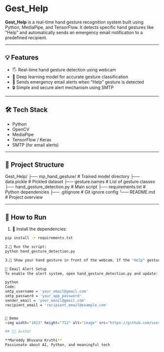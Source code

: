 # Gest_Help 

**Gest_Help** is a real-time hand gesture recognition system built using Python, MediaPipe, and TensorFlow. It detects specific hand gestures like "Help" and automatically sends an emergency email notification to a predefined recipient.

---

## 💡 Features
- 🖐️ Real-time hand gesture detection using webcam
- 🧠 Deep learning model for accurate gesture classification
- 📧 Sends emergency email alerts when "Help" gesture is detected
- 🔒 Simple and secure alert mechanism using SMTP

---

## 🛠️ Tech Stack
- Python
- OpenCV
- MediaPipe
- TensorFlow / Keras
- SMTP (for email alerts)

---

## 📁 Project Structure
Gest_Help/
├── mp_hand_gesture/ # Trained model directory
├── data.pickle # Pickled dataset
├── gesture.names # List of gesture classes
├── hand_gesture_detection.py # Main script
├── requirements.txt # Python dependencies
├── .gitignore # Git ignore config
└── README.md # Project overview


---

## 🧪 How to Run

1. 🔧 Install the dependencies:
```bash
pip install -r requirements.txt

2.🚀 Run the script:
python hand_gesture_detection.py

3.📸 Show your hand gesture in front of the webcam. If the "Help" gesture is detected, an emergency email will be sent.

📧 Email Alert Setup
To enable the alert system, open hand_gesture_detection.py and update:

python
Code:
smtp_username = 'your_email@gmail.com'
smtp_password = 'your_app_password'
sender_email = 'your_email@gmail.com'
recipient_email = 'recipient_email@example.com'


👀 Demo
<img width="1023" height="712" alt="image" src="https://github.com/user-attachments/assets/fddf8d46-e501-4d68-ad8f-cac1b8d2dd76" />

## 👩‍💻 Author

**Mareddy Bhuvana Kruthi**  
Passionate about AI, Python, and meaningful tech 

